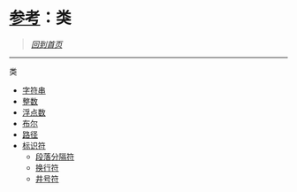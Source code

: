 # [参考](../references.md)：类

> [*回到首页*](https://github.com/Flowtopia-Studio/FlowtopiaScript-Documentation)
***
类
 - [字符串](class/string.md)
 - [整数](class/int.md)
 - [浮点数](class/floar.md)
 - [布尔](class/bool.md)
 - [路径](class/path.md)
 - [标识符](class/mark.md)
    - [段落分隔符](class/mark/paragrath-separator.md)
    - [换行符](class/mark/newline.md)
    - [井号符](class/mark/hashtag.md)
